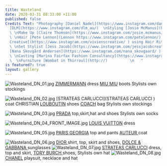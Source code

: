```yaml
---
title: Wasteland
date: 2020-03-31 08:33:00 +11:00
published: false
Credits Text: "Photography [Daniel Nadel](https://www.instagram.com/daniel_nadel_photography/)\nat
  [DLM](https://www.instagram.com/dlm_au/)  \nStyling [Josie McManus](https://www.instagram.com/josie.mcmanus/)
  \ \nMake Up [Claire Thomson](https://www.instagram.com/josie.mcmanus/) using [Mac](https://www.instagram.com/maccosmetics/)
  \ \nHair [Pete Lennon](Lennon https://www.instagram.com/petelennon/) at [Viviens
  Creative](https://www.instagram.com/vivienscreative/ ) using Hair Ritual by [Sisley](https://www.instagram.com/sisleyparisofficial/)
  \ \nSet Stylist [Jess Jacob](https://www.instagram.com/jessjacobcreative/)  \nModel
  [Nana Skovgård Andersen](https://www.instagram.com/nana_skovgaard/ ) at [IMG](https://www.instagram.com/imgmodels/)
  \ \nCasting [Marina Fairfax Fashion Consultancy](https://www.instagram.com/marinafairfax/)
  \  \nFurniture [Wombat in Thirroul](http://)          \n   "
is featured?: true
layout: gallery
---
```


![Wasteland_DN_01.jpg](/uploads/Wasteland_DN_01.jpg)
[ZIMMERMANN](https://www.instagram.com/zimmermann/) dress [MIU MIU](https://www.instagram.com/miumiu) boots Stylists own stockings  

![Wasteland_DN_02.jpg](/uploads/Wasteland_DN_02.jpg)
[STRATEAS CARLUCCI](STRATEAS CARLUCCI ) coat CHRISTIAN [LOUBOUTIN](https://www.instagram.com/louboutinworld/ ) shoes [COACH](https://www.instagram.com/coach/ ) bag Stylists own stockings

![Wasteland_DN_03.jpg](/uploads/Wasteland_DN_03.jpg)
[PRADA](https://www.instagram.com/prada/) top,skirt,hat and shoes Stylists own socks  

![Wasteland_DN_04_FRONT_IMAGE.jpg](/uploads/Wasteland_DN_04_FRONT_IMAGE.jpg)
[LOUIS VUITTON](https://www.instagram.com/louisvuitton/) dress

![Wasteland_DN_05.jpg](/uploads/Wasteland_DN_05.jpg)
[PARIS GEORGIA](https://www.instagram.com/paris__georgia/) top and pants [AUTEUR ](https://www.instagram.com/auteur.studio/) coat

![Wasteland_DN_06.jpg](/uploads/Wasteland_DN_06.jpg)
[DIOR ](https://www.instagram.com/dior/) shirt, top, skirt and shoes, [DOLCE & GABBANA ](https://www.instagram.com/dolcegabbana/)sunglasses
![Wasteland_DN_07.jpg](/uploads/Wasteland_DN_07.jpg)
[STRATEAS CARLUCCI](https://www.instagram.com/strateascarlucci/) dress, top and skirt, [TORY BURCH ](https://www.instagram.com/toryburch/) shoes, Stylists own hat
![Wasteland_DN_08.jpg](/uploads/Wasteland_DN_08.jpg)
[CHANEL](https://www.instagram.com/chanelofficial/) playsuit, necklace and hat
